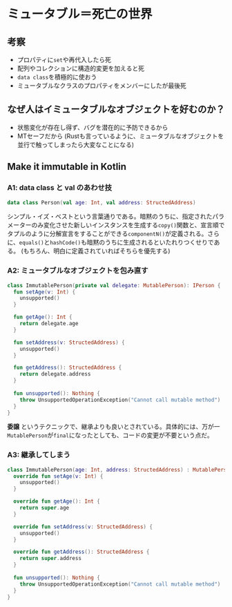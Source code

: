 # ミュータブル＝死亡の世界
## 考察
* プロパティに`set`や再代入したら死
* 配列やコレクションに構造的変更を加えると死
* `data class`を積極的に使おう
* ミュータブルなクラスのプロパティをメンバーにしたが最後死

## なぜ人はイミュータブルなオブジェクトを好むのか？
* 状態変化が存在し得ず、バグを潜在的に予防できるから
* MTセーフだから (Rustも言っているように、ミュータブルなオブジェクトを並行で触ってしまったら大変なことになる)

## Make it immutable in Kotlin
### A1: data class と val のあわせ技

```kotlin:a1.kt
data class Person(val age: Int, val address: StructedAddress)
```

シンプル・イズ・ベストという言葉通りである。暗黙のうちに、指定されたパラメーターのみ変化させた新しいインスタンスを生成する`copy()`関数と、宣言順でタプルのように分解宣言をすることができる`componentN()`が定義される。さらに、`equals()`と`hashCode()`も暗黙のうちに生成されるといたれりつくせりである。 (もちろん、明白に定義されていればそちらを優先する)

### A2: ミュータブルなオブジェクトを包み直す

```kotlin:a2.kt
class ImmutablePerson(private val delegate: MutablePerson): IPerson {
  fun setAge(v: Int) {
    unsupported()
  }

  fun getAge(): Int {
    return delegate.age
  }

  fun setAddress(v: StructedAddress) {
    unsupported()
  }

  fun getAddress(): StructedAddress {
    return delegate.address
  }
  
  fun unsupported(): Nothing {
    throw UnsupportedOperationException("Cannot call mutable method")
  }
}
```

**委譲** というテクニックで、継承よりも良いとされている。具体的には、万が一`MutablePerson`が`final`になったとしても、コードの変更が不要という点だ。

### A3: 継承してしまう
```kotlin:a3.kt
class ImmutablePerson(age: Int, address: StructedAddress) : MutablePerson(age, address) {
  override fun setAge(v: Int) {
    unsupported()
  }

  override fun getAge(): Int {
    return super.age
  }

  override fun setAddress(v: StructedAddress) {
    unsupported()
  }

  override fun getAddress(): StructedAddress {
    return super.address
  }
  
  fun unsupported(): Nothing {
    throw UnsupportedOperationException("Cannot call mutable method")
  }
}
```

